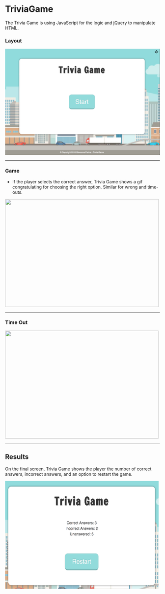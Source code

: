 # TriviaGame

The Trivia Game is using JavaScript for the logic and jQuery to manipulate HTML.

### Layout 
![layout](assets/images/layout.png)

---

### Game 
- If the player selects the correct answer, Trivia Game shows a gif congratulating for choosing the right option. Similar for wrong and time-outs.

<img src="assets/images/game.gif" width="500px" height="350px">

---

### Time Out 
<img src="assets/images/timeout.gif" width="500px" height="350px">

---

## Results
On the final screen, Trivia Game shows the player the number of correct answers, incorrect answers, and an option to restart the game.

<img src="assets/images/results.png" width="500px" height="350px">

